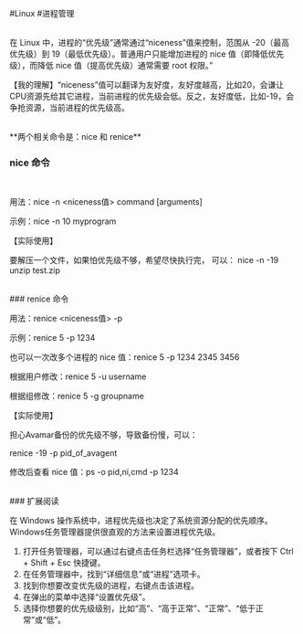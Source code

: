 
#Linux #进程管理 

</br>
在 Linux 中，进程的“优先级”通常通过“niceness”值来控制，范围从 -20（最高优先级）到 19（最低优先级）。普通用户只能增加进程的 nice 值（即降低优先级），而降低 nice 值（提高优先级）通常需要 root 权限。”


【我的理解】“niceness”值可以翻译为友好度，友好度越高，比如20，会谦让CPU资源先给其它进程，当前进程的优先级会低。反之，友好度低，比如-19，会争抢资源，当前进程的优先级高。

</br>
**两个相关命令是：nice 和 renice**
</br>

### nice 命令
</br>

用法：nice -n <niceness值> command [arguments]

示例：nice -n 10 myprogram

【实际使用】

要解压一个文件，如果怕优先级不够，希望尽快执行完，
可以：
nice -n -19 unzip test.zip

</br>
### renice 命令
</br>

用法：renice <niceness值> -p <PID>

示例：renice 5 -p 1234

也可以一次改多个进程的 nice 值：renice 5 -p 1234 2345 3456

根据用户修改：renice 5 -u username

根据组修改：renice 5 -g groupname

【实际使用】

担心Avamar备份的优先级不够，导致备份慢，可以：

renice -19 -p pid_of_avagent

修改后查看 nice 值：ps -o pid,ni,cmd -p 1234

</br>
### 扩展阅读
</br>

在 Windows 操作系统中，进程优先级也决定了系统资源分配的优先顺序。Windows任务管理器提供很直观的方法来设置进程优先级。

1. 打开任务管理器，可以通过右键点击任务栏选择“任务管理器”，或者按下 Ctrl + Shift + Esc 快捷键。
2. 在任务管理器中，找到“详细信息”或“进程”选项卡。
3. 找到你想要改变优先级的进程，右键点击该进程。
4. 在弹出的菜单中选择“设置优先级”。
5. 选择你想要的优先级级别，比如“高”、“高于正常”、“正常”、“低于正常”或“低”。

